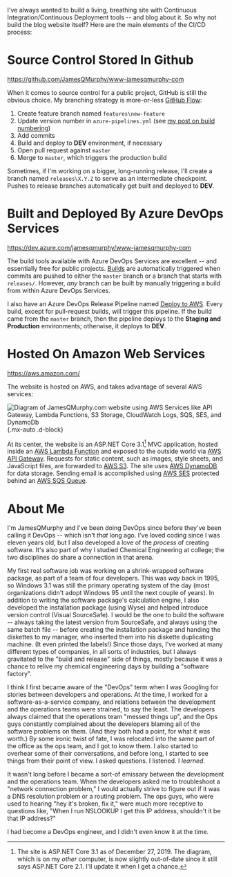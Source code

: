 ﻿I've always wanted to build a living, breathing site with Continuous Integration/Continuous Deployment tools -- and blog about it.  So why not build the blog website itself?  Here are the main elements of the CI/CD process:

# Source Control Stored In Github
https://github.com/JamesQMurphy/www-jamesqmurphy-com

When it comes to source control for a public project, GitHub is still the obvious choice.  My
branching strategy is more-or-less [GitHub Flow](https://guides.github.com/introduction/flow/index.html):

1. Create feature branch named `features\new-feature`
2. Update version number in `azure-pipelines.yml` (see [my post on build numbering](/blog/2019/08/build-numbering))
3. Add commits
4. Build and deploy to **DEV** environment, if necessary
5. Open pull request against `master`
6. Merge to `master`, which triggers the production build

Sometimes, if I'm working on a bigger, long-running release, I'll create a branch named `releases\X.Y.Z` to serve as an intermediate
checkpoint.  Pushes to release branches automatically get built and deployed to **DEV**.

# Built and Deployed By Azure DevOps Services
https://dev.azure.com/jamesqmurphy/www-jamesqmurphy-com

The build tools available with Azure DevOps Services are excellent -- and essentially free for
public projects.  [Builds](https://dev.azure.com/jamesqmurphy/www-jamesqmurphy-com/_build?definitionId=5)
are automatically triggered when commits are pushed to either the
`master` branch or a branch that starts with `releases/`.  However, *any* branch can be built
by manually triggering a build from within Azure DevOps Services.

I also have an Azure DevOps Release Pipeline named [Deploy to AWS](https://dev.azure.com/jamesqmurphy/www-jamesqmurphy-com/_release?_a=releases&definitionId=1).  Every build, except for pull-request builds, will trigger this pipeline.  If
the build came from the `master` branch, then the pipeline deploys to the **Staging and Production** environments; otherwise,
it deploys to **DEV**.

# Hosted On Amazon Web Services
https://aws.amazon.com/

The website is hosted on AWS, and takes advantage of several AWS services:

![Diagram of JamesQMurphy.com website using AWS Services like API Gateway, Lambda Functions, S3 Storage, CloudWatch Logs, SQS, SES, and DynamoDb](JamesQMurphy-AWS-Diagram.png){.mx-auto .d-block}

At its center, the website is an ASP.NET Core 3.1[^netcore31] MVC application, hosted inside an
[AWS Lambda Function](https://aws.amazon.com/lambda/) and
exposed to the outside world via [AWS API Gateway](https://aws.amazon.com/api-gateway/).  Requests for
static content, such as images, style sheets, and JavaScript files, are forwarded to [AWS S3](https://aws.amazon.com/s3/).
The site uses [AWS DynamoDB](https://aws.amazon.com/dynamodb/) for data storage.  Sending email is
accomplished using [AWS SES](https://aws.amazon.com/ses/) protected behind an [AWS SQS Queue](https://aws.amazon.com/sqs/).

[^netcore31]: The site is ASP.NET Core 3.1 as of December 27, 2019.  The diagram, which is on my *other* computer, is now slightly out-of-date since it still says ASP.NET Core 2.1.  I'll update it when I get a chance.

# About Me

I'm JamesQMurphy and I've been doing DevOps since before they've been calling it DevOps --
which isn't *that* long ago. I've loved coding since I was eleven years old, but I also
developed a love of the *process* of creating software.  It's also part of why I studied
Chemical Engineering at college; the two disciplines do share a connection in that arena.

My first real software job was working on a shrink-wrapped software package, as part of a
team of four developers.  This was *way* back in 1995, so Windows 3.1 was still the primary
operating system of the day (most organizations didn't adopt Windows 95 until the next
couple of years).  In addition to writing the software package's calculation engine, I also
developed the installation package (using Wyse) and helped introduce version control
(Visual SourceSafe).  I would be the one to build the software -- always taking the latest
version from SourceSafe, and always using the same batch file -- before creating the 
installation package and handing the diskettes to my manager, who inserted them into his
diskette duplicating machine.  (It even printed the labels!)  Since those days, I've worked
at many different types of companies, in all sorts of industries, but I always gravitated
to the "build and release" side of things, mostly because it was a chance to relive my
chemical engineering days by building a "software factory".

I think I first became aware of the "DevOps" term when I was Googling for stories between
developers and operations.  At the time, I worked for a software-as-a-service company, and
relations between the development and the operations teams were strained, to say the least.
The developers always claimed that the operations team "messed things up", and the Ops
guys constantly complained about the developers blaming all of the software problems on
them.  (And they both had a point, for what it was worth.)  By some ironic twist of fate,
I was relocated into the same part of the office as the ops team, and I got to know them.
I also started to overhear some of their conversations, and before long, I started to see
things from their point of view.  I asked questions. I listened.  I *learned*.

It wasn't long before I became a sort-of emissary between the development and the operations
team.  When the developers asked me to troubleshoot a "network connection problem," I
would actually strive to figure out if it was a DNS resolution problem or a routing problem.
The ops guys, who were used to hearing "hey it's broken, fix it," were much more
receptive to questions like, "When I run NSLOOKUP I get this IP address, shouldn't it be
that IP address?"

I had become a DevOps engineer, and I didn't even know it at the time.
